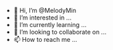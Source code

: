 - 👋 Hi, I’m @MelodyMin
- 👀 I’m interested in ...
- 🌱 I’m currently learning ...
- 💞️ I’m looking to collaborate on ...
- 📫 How to reach me ...

<!---
MelodyMin/MelodyMin is a ✨ special ✨ repository because its `README.md` (this file) appears on your GitHub profile.
You can click the Preview link to take a look at your changes.
--->
